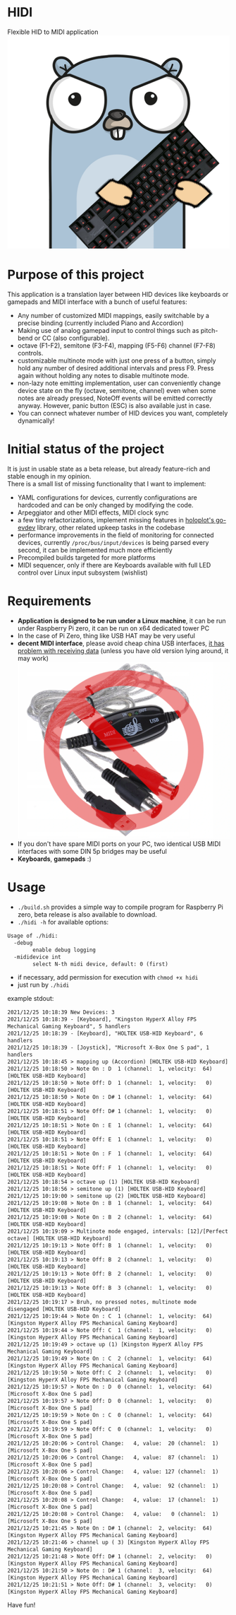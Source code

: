 # HIDI
Flexible HID to MIDI application
![no china usb midi](./docs/hidi-logo.png)

# Purpose of this project
This application is a translation layer between HID devices like keyboards or gamepads and MIDI interface 
with a bunch of useful features:

- Any number of customized MIDI mappings, easily switchable by a precise binding (currently included Piano and Accordion)
- Making use of analog gamepad input to control things such as pitch-bend or CC (also configurable).
- octave (F1-F2), semitone (F3-F4), mapping (F5-F6) channel (F7-F8) controls.
- customizable multinote mode with just one press of a button, simply hold any number of desired additional intervals
  and press F9. Press again without holding any notes to disable multinote mode.
- non-lazy note emitting implementation, user can conveniently change device state on the fly (octave, semitone, channel)
  even when some notes are already pressed, NoteOff events will be emitted correctly anyway. However, panic button (ESC)
  is also available just in case.
- You can connect whatever number of HID devices you want, completely dynamically!

# Initial status of the project
It is just in usable state as a beta release, but already feature-rich and stable enough in my opinion.  
There is a small list of missing functionality that I want to implement:
- YAML configurations for devices, currently configurations are hardcoded and can be only changed by modifying the code.
- Arpeggiator and other MIDI effects, MIDI clock sync
- a few tiny refactorizations, implement missing features in [holoplot's go-evdev](https://github.com/holoplot/go-evdev) library,
  other related upkeep tasks in the codebase
- performance improvements in the field of monitoring for connected devices, currently `/proc/bus/input/devices` is being
  parsed every second, it can be implemented much more efficiently
- Precompiled builds targeted for more platforms
- MIDI sequencer, only if there are Keyboards available with full LED control over Linux input subsystem (wishlist)  

# Requirements
- **Application is designed to be run under a Linux machine**, it can be run under Raspberry Pi zero,
  it can be run on x64 dedicated tower PC
- In the case of Pi Zero, thing like USB HAT may be very useful
- **decent MIDI interface**, please avoid cheap china USB interfaces, [it has problem with receiving data](http://www.arvydas.co.uk/2013/07/cheap-usb-midi-cable-some-self-assembly-may-be-required/)
  (unless you have old version lying around, it may work)
  ![no china usb midi](./docs/no-china-usb-midi.png)
- If you don't have spare MIDI ports on your PC, two identical USB MIDI interfaces with some DIN 5p bridges may be useful
- **Keyboards**, **gamepads** :)

# Usage
- `./build.sh` provides a simple way to compile program for Raspberry Pi zero, beta release is also available to download.
- `./hidi -h` for available options:
```
Usage of ./hidi:
  -debug
        enable debug logging
  -mididevice int
        select N-th midi device, default: 0 (first)
```
- if necessary, add permission for execution with `chmod +x hidi`
- just run by `./hidi`

example stdout:
```
2021/12/25 10:18:39 New Devices: 3
2021/12/25 10:18:39 - [Keyboard], "Kingston HyperX Alloy FPS Mechanical Gaming Keyboard", 5 handlers
2021/12/25 10:18:39 - [Keyboard], "HOLTEK USB-HID Keyboard", 6 handlers
2021/12/25 10:18:39 - [Joystick], "Microsoft X-Box One S pad", 1 handlers
2021/12/25 10:18:45 > mapping up (Accordion) [HOLTEK USB-HID Keyboard]
2021/12/25 10:18:50 > Note On : D  1 (channel:  1, velocity:  64) [HOLTEK USB-HID Keyboard]
2021/12/25 10:18:50 > Note Off: D  1 (channel:  1, velocity:   0) [HOLTEK USB-HID Keyboard]
2021/12/25 10:18:50 > Note On : D# 1 (channel:  1, velocity:  64) [HOLTEK USB-HID Keyboard]
2021/12/25 10:18:51 > Note Off: D# 1 (channel:  1, velocity:   0) [HOLTEK USB-HID Keyboard]
2021/12/25 10:18:51 > Note On : E  1 (channel:  1, velocity:  64) [HOLTEK USB-HID Keyboard]
2021/12/25 10:18:51 > Note Off: E  1 (channel:  1, velocity:   0) [HOLTEK USB-HID Keyboard]
2021/12/25 10:18:51 > Note On : F  1 (channel:  1, velocity:  64) [HOLTEK USB-HID Keyboard]
2021/12/25 10:18:51 > Note Off: F  1 (channel:  1, velocity:   0) [HOLTEK USB-HID Keyboard]
2021/12/25 10:18:54 > octave up (1) [HOLTEK USB-HID Keyboard]
2021/12/25 10:18:56 > semitone up (1) [HOLTEK USB-HID Keyboard]
2021/12/25 10:19:00 > semitone up (2) [HOLTEK USB-HID Keyboard]
2021/12/25 10:19:08 > Note On : B  1 (channel:  1, velocity:  64) [HOLTEK USB-HID Keyboard]
2021/12/25 10:19:08 > Note On : B  2 (channel:  1, velocity:  64) [HOLTEK USB-HID Keyboard]
2021/12/25 10:19:09 > Multinote mode engaged, intervals: [12]/[Perfect octave] [HOLTEK USB-HID Keyboard]
2021/12/25 10:19:13 > Note Off: B  1 (channel:  1, velocity:   0) [HOLTEK USB-HID Keyboard]
2021/12/25 10:19:13 > Note Off: B  2 (channel:  1, velocity:   0) [HOLTEK USB-HID Keyboard]
2021/12/25 10:19:13 > Note Off: B  2 (channel:  1, velocity:   0) [HOLTEK USB-HID Keyboard]
2021/12/25 10:19:13 > Note Off: B  3 (channel:  1, velocity:   0) [HOLTEK USB-HID Keyboard]
2021/12/25 10:19:17 > Bruh, no pressed notes, multinote mode disengaged [HOLTEK USB-HID Keyboard]
2021/12/25 10:19:44 > Note On : C  1 (channel:  1, velocity:  64) [Kingston HyperX Alloy FPS Mechanical Gaming Keyboard]
2021/12/25 10:19:44 > Note Off: C  1 (channel:  1, velocity:   0) [Kingston HyperX Alloy FPS Mechanical Gaming Keyboard]
2021/12/25 10:19:49 > octave up (1) [Kingston HyperX Alloy FPS Mechanical Gaming Keyboard]
2021/12/25 10:19:49 > Note On : C  2 (channel:  1, velocity:  64) [Kingston HyperX Alloy FPS Mechanical Gaming Keyboard]
2021/12/25 10:19:50 > Note Off: C  2 (channel:  1, velocity:   0) [Kingston HyperX Alloy FPS Mechanical Gaming Keyboard]
2021/12/25 10:19:57 > Note On : D  0 (channel:  1, velocity:  64) [Microsoft X-Box One S pad]
2021/12/25 10:19:57 > Note Off: D  0 (channel:  1, velocity:   0) [Microsoft X-Box One S pad]
2021/12/25 10:19:59 > Note On : C  0 (channel:  1, velocity:  64) [Microsoft X-Box One S pad]
2021/12/25 10:19:59 > Note Off: C  0 (channel:  1, velocity:   0) [Microsoft X-Box One S pad]
2021/12/25 10:20:06 > Control Change:   4, value:  20 (channel:  1) [Microsoft X-Box One S pad]
2021/12/25 10:20:06 > Control Change:   4, value:  87 (channel:  1) [Microsoft X-Box One S pad]
2021/12/25 10:20:06 > Control Change:   4, value: 127 (channel:  1) [Microsoft X-Box One S pad]
2021/12/25 10:20:08 > Control Change:   4, value:  92 (channel:  1) [Microsoft X-Box One S pad]
2021/12/25 10:20:08 > Control Change:   4, value:  17 (channel:  1) [Microsoft X-Box One S pad]
2021/12/25 10:20:08 > Control Change:   4, value:   0 (channel:  1) [Microsoft X-Box One S pad]
2021/12/25 10:21:45 > Note On : D# 1 (channel:  2, velocity:  64) [Kingston HyperX Alloy FPS Mechanical Gaming Keyboard]
2021/12/25 10:21:46 > channel up ( 3) [Kingston HyperX Alloy FPS Mechanical Gaming Keyboard]
2021/12/25 10:21:48 > Note Off: D# 1 (channel:  2, velocity:   0) [Kingston HyperX Alloy FPS Mechanical Gaming Keyboard]
2021/12/25 10:21:50 > Note On : D# 1 (channel:  3, velocity:  64) [Kingston HyperX Alloy FPS Mechanical Gaming Keyboard]
2021/12/25 10:21:51 > Note Off: D# 1 (channel:  3, velocity:   0) [Kingston HyperX Alloy FPS Mechanical Gaming Keyboard]
```

Have fun!